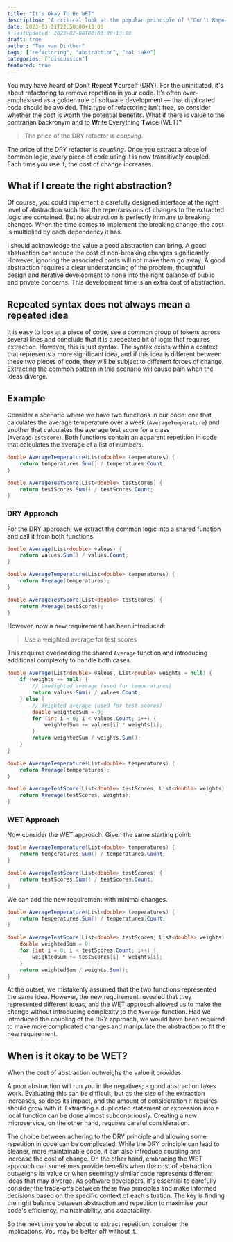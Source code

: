 ```yaml
---
title: "It's Okay To Be WET"
description: "A critical look at the popular principle of \"Don't Repeat Yourself\" (DRY), and a brief detour about abstractions."
date: 2023-03-21T22:50:00+12:00
# lastUpdated: 2023-02-08T00:03:00+13:00
draft: true
author: "Tom van Dinther"
tags: ["refactoring", "abstraction", "hot take"]
categories: ["discussion"]
featured: true
---
```

You may have heard of **D**on’t **R**epeat **Y**ourself (DRY). For the uninitiated, it's about refactoring to remove repetition in your code. It’s often over-emphasised as a golden rule of software development — that duplicated code should be avoided. This type of refactoring isn't free, so consider whether the cost is worth the potential benefits. What if there is value to the contrarian backronym and to **W**rite **E**verything **T**wice (WET)?

> The price of the DRY refactor is *coupling*.
> 

The price of the DRY refactor is *coupling*. Once you extract a piece of common logic, every piece of code using it is now transitively coupled. Each time you use it, the cost of change increases.

## What if I create the right abstraction?

Of course, you could implement a carefully designed interface at the right level of abstraction such that the repercussions of changes to the extracted logic are contained. But no abstraction is perfectly immune to breaking changes. When the time comes to implement the breaking change, the cost is multiplied by each dependency it has.

I should acknowledge the value a good abstraction can bring. A good abstraction can reduce the cost of non-breaking changes significantly. However, ignoring the associated costs will not make them go away. A good abstraction requires a clear understanding of the problem, thoughtful design and iterative development to hone into the right balance of public and private concerns. This development time is an extra cost of abstraction.

## Repeated syntax does not always mean a repeated idea

It is easy to look at a piece of code, see a common group of tokens across several lines and conclude that it is a repeated bit of logic that requires extraction. However, this is just syntax. The syntax exists within a context that represents a more significant idea, and if this idea is different between these two pieces of code, they will be subject to different forces of change. Extracting the common pattern in this scenario will cause pain when the ideas diverge.

## Example

Consider a scenario where we have two functions in our code: one that calculates the average temperature over a week (`AverageTemperature`) and another that calculates the average test score for a class (`AverageTestScore`). Both functions contain an apparent repetition in code that calculates the average of a list of numbers.

```csharp
double AverageTemperature(List<double> temperatures) {
    return temperatures.Sum() / temperatures.Count;
}

double AverageTestScore(List<double> testScores) {
    return testScores.Sum() / testScores.Count;
}
```

### DRY Approach

For the DRY approach, we extract the common logic into a shared function and call it from both functions.
```csharp
double Average(List<double> values) {
    return values.Sum() / values.Count;
}

double AverageTemperature(List<double> temperatures) {
    return Average(temperatures);
}

double AverageTestScore(List<double> testScores) {
    return Average(testScores);
}
```
However, now a new requirement has been introduced:
> Use a weighted average for test scores  
>
This requires overloading the shared `Average` function and introducing additional complexity to handle both cases.
```csharp
double Average(List<double> values, List<double> weights = null) {
    if (weights == null) {
        // Unweighted average (used for temperatures)
        return values.Sum() / values.Count;
    } else {
        // Weighted average (used for test scores)
        double weightedSum = 0;
        for (int i = 0; i < values.Count; i++) {
            weightedSum += values[i] * weights[i];
        }
        return weightedSum / weights.Sum();
    }
}

double AverageTemperature(List<double> temperatures) {
    return Average(temperatures);
}

double AverageTestScore(List<double> testScores, List<double> weights) {
    return Average(testScores, weights);
}
```

### WET Approach
Now consider the WET approach. Given the same starting point:
```csharp
double AverageTemperature(List<double> temperatures) {
    return temperatures.Sum() / temperatures.Count;
}

double AverageTestScore(List<double> testScores) {
    return testScores.Sum() / testScores.Count;
}
```
We can add the new requirement with minimal changes.
```csharp
double AverageTemperature(List<double> temperatures) {
    return temperatures.Sum() / temperatures.Count;
}

double AverageTestScore(List<double> testScores, List<double> weights) {
    double weightedSum = 0;
    for (int i = 0; i < testScores.Count; i++) {
        weightedSum += testScores[i] * weights[i];
    }
    return weightedSum / weights.Sum();
}
```
At the outset, we mistakenly assumed that the two functions represented the same idea. However, the new requirement revealed that they represented different ideas, and the WET approach allowed us to make the change without introducing complexity to the `Average` function. Had we introduced the coupling of the DRY approach, we would have been required to make more complicated changes and manipulate the abstraction to fit the new requirement.

## When is it okay to be WET?

When the cost of abstraction outweighs the value it provides.

A poor abstraction will run you in the negatives; a good abstraction takes work. Evaluating this can be difficult, but as the size of the extraction increases, so does its impact, and the amount of consideration it requires should grow with it. Extracting a duplicated statement or expression into a local function can be done almost subconsciously. Creating a new microservice, on the other hand, requires careful consideration.

The choice between adhering to the DRY principle and allowing some repetition in code can be complicated. While the DRY principle can lead to cleaner, more maintainable code, it can also introduce coupling and increase the cost of change. On the other hand, embracing the WET approach can sometimes provide benefits when the cost of abstraction outweighs its value or when seemingly similar code represents different ideas that may diverge. As software developers, it's essential to carefully consider the trade-offs between these two principles and make informed decisions based on the specific context of each situation. The key is finding the right balance between abstraction and repetition to maximise your code's efficiency, maintainability, and adaptability.

So the next time you’re about to extract repetition, consider the implications. You may be better off without it.
